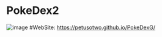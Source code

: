 # PokeDex2
![image](https://github.com/PetusoTwo/PokeDexG/assets/96096173/c4734020-76e4-4863-bc3b-9673a52edc99)
#WebSite: https://petusotwo.github.io/PokeDexG/
